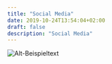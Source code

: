 ```yaml
---
title: "Social Media"
date: 2019-10-24T13:54:04+02:00
draft: false
description: "Social Media"
---
```



![Alt-Beispieltext](/images/socialMedia.png)

